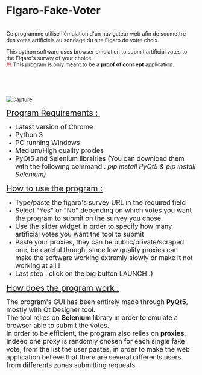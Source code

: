 # FIgaro-Fake-Voter
<p><br />Ce programme utilise l'&eacute;mulation d'un navigateur web afin de soumettre des votes artificiels au sondage du site Figaro de votre choix.</p>
<p>This python software uses browser emulation to submit artificial votes to the Figaro's survey of your choice.<br /><span style="color: #ff0000;">/!\</span> This program is only meant to be a <strong>proof of concept</strong> application.</p><p>&nbsp;</p><p>&nbsp;</p>
<a href="https://ibb.co/hyBBwgk"><img src="https://i.ibb.co/MsccQgb/Capture.png" alt="Capture" border="0"></a>

<p><span style="text-decoration: underline; font-size: 16pt;">Program Requirements :&nbsp;</span></p>
<ul>
<li><span style="font-size: 13pt;">Latest version of Chrome&nbsp;</span></li>
<li><span style="font-size: 13pt;">Python 3</span></li>
<li><span style="font-size: 13pt;">PC running Windows</span></li>
<li><span style="font-size: 13pt;">Medium/High quality proxies</span></li>
<li><span style="font-size: 13pt;">PyQt5 and Selenium librairies (You can download them with the following command : <em>pip install PyQt5 &amp; pip install</em> <em>Selenium)</em></span></li>
</ul>
<p><span style="text-decoration: underline; font-size: 16pt;">How to use the program :</span></p>
<ul>
<li><span style="font-size: 13pt;">Type/paste the figaro's survey URL in the required field</span></li>
<li><span style="font-size: 13pt;">Select "Yes" or "No" depending on which votes you want the program to submit on the survey you chose</span></li>
<li><span style="font-size: 13pt;">Use the slider widget in order to specify how many artificial votes you want the tool to submit</span></li>
<li><span style="font-size: 13pt;">Paste your proxies, they can be public/private/scraped one, be careful though, since low quality proxies can make the software working extremly slowly or make it not working at all !&nbsp;</span></li>
<li><span style="font-size: 13pt;">Last step : click on the big button LAUNCH :)&nbsp;</span></li>
</ul>
<p><span style="text-decoration: underline; font-size: 16pt;">How does the program work :</span></p>
<p><span style="font-size: 13pt;">The program's GUI has been entirely made through <strong>PyQt5</strong>, mostly with Qt Designer tool.<br />The tool relies on <strong>Selenium</strong> library in order to emulate a browser able to submit the votes.<br />In order to be efficient, the program also relies on <strong>proxies</strong>. Indeed one proxy is randomly chosen for each single fake vote, from the list the user pastes, in order to make the web application believe that there are several differents users from differents zones submitting requests.</span></p>
<p>&nbsp;</p>
<p>&nbsp;</p>
<p>&nbsp;</p>
<p>&nbsp;</p>
<p>&nbsp;</p>
